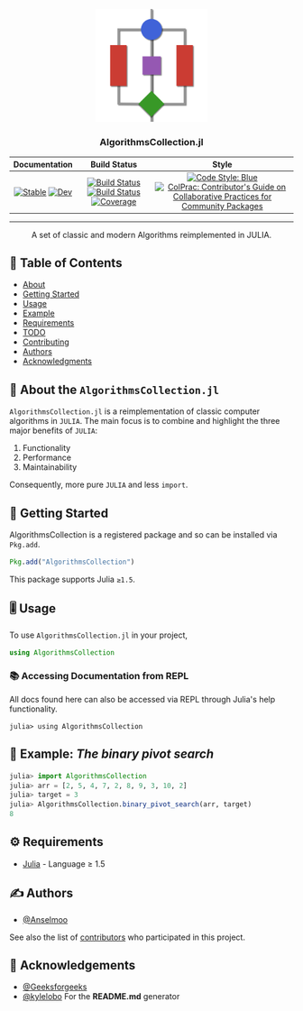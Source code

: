 <p align="center">
  <a href="" rel="noopener">
 <img width=200px height=200px src="docs/src/assets/logo.png" alt="Project logo"></a>
</p>

<h3 align="center">AlgorithmsCollection.jl</h3>

<div align="center">

| **Documentation** | **Build Status** | **Style**|
| :---------------: | :--------------: | :------: |
| [![Stable](https://img.shields.io/badge/docs-stable-blue.svg)](https://JuliaAlgorithms.github.io/AlgorithmsCollection.jl/stable) [![Dev](https://img.shields.io/badge/docs-dev-blue.svg)](https://JuliaAlgorithms.github.io/AlgorithmsCollection.jl/dev)| [![Build Status](https://github.com/JuliaAlgorithms/AlgorithmsCollection.jl/workflows/CI/badge.svg)](https://github.com/JuliaAlgorithms/AlgorithmsCollection.jl/actions) [![Build Status](https://img.shields.io/travis/com/JuliaAlgorithms/AlgorithmsCollection.jl/main?logo=travis)](https://travis-ci.com/JuliaAlgorithms/AlgorithmsCollection.jl) [![Coverage](https://codecov.io/gh/JuliaAlgorithms/AlgorithmsCollection.jl/branch/main/graph/badge.svg)](https://codecov.io/gh/JuliaAlgorithms/AlgorithmsCollection.jl)|[![Code Style: Blue](https://img.shields.io/badge/code%20style-blue-4495d1.svg)](https://github.com/invenia/BlueStyle) [![ColPrac: Contributor's Guide on Collaborative Practices for Community Packages](https://img.shields.io/badge/ColPrac-Contributor's%20Guide-blueviolet)](https://github.com/SciML/ColPrac)|

</div>

---

<p align="center"> A set of classic and modern Algorithms reimplemented in JULIA.
    <br> 
</p>

## 📝 Table of Contents

- [About](#about)
- [Getting Started](#getting_started)
- [Usage](#usage)
- [Example](#example)
- [Requirements](#requirements)
- [TODO](TODO.md)
- [Contributing](CONTRIBUTING.md)
- [Authors](#authors)
- [Acknowledgments](#acknowledgement)

## 🧐 About the `AlgorithmsCollection.jl` <a name = "about"></a>

`AlgorithmsCollection.jl` is a reimplementation of classic computer algorithms in `JULIA`. The main focus is to combine and highlight the three major benefits of `JULIA`:

1. Functionality
2. Performance
3. Maintainability

Consequently, more pure `JULIA` and less `import`.

## 🏁 Getting Started <a name = "getting_started"></a>

AlgorithmsCollection is a registered package and so can be installed via `Pkg.add`.

```julia
Pkg.add("AlgorithmsCollection")
```

This package supports Julia `≥1.5`.

## 🎚 Usage <a name = "usage"></a>

To use `AlgorithmsCollection.jl` in your project,

```julia
using AlgorithmsCollection
```

### 📚 Accessing Documentation from REPL

All docs found here can also be accessed via REPL through Julia's help functionality.

```julia-repl
julia> using AlgorithmsCollection
```

## 🧪 Example: _The binary pivot search_ <a name = "example"></a>

```julia
julia> import AlgorithmsCollection
julia> arr = [2, 5, 4, 7, 2, 8, 9, 3, 10, 2]
julia> target = 3
julia> AlgorithmsCollection.binary_pivot_search(arr, target)
8
```

## ⚙️ Requirements <a name = "requirements"></a>

- [Julia](https://github.com/JuliaLang/julia) - Language ≥ 1.5

## ✍️ Authors <a name = "authors"></a>

- [@Anselmoo](https://github.com/Anselmoo)

See also the list of [contributors](https://github.com/kylelobo/The-Documentation-Compendium/contributors) who participated in this project.

## 🎉 Acknowledgements <a name = "acknowledgement"></a>

- [@Geeksforgeeks](https://www.geeksforgeeks.org/top-10-algorithms-in-interview-questions/)
- [@kylelobo](https://github.com/connietran-dev/readme-generator) For the **README.md** generator
